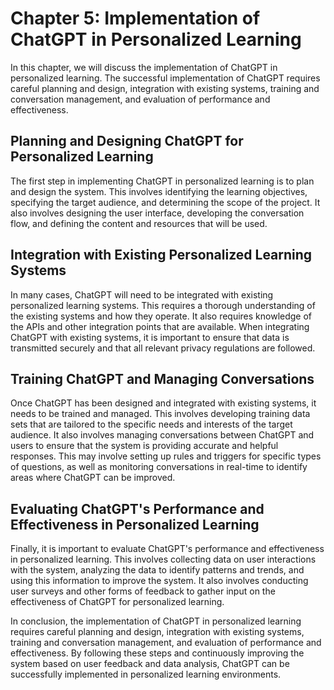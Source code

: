 Chapter 5: Implementation of ChatGPT in Personalized Learning
=============================================================

In this chapter, we will discuss the implementation of ChatGPT in personalized learning. The successful implementation of ChatGPT requires careful planning and design, integration with existing systems, training and conversation management, and evaluation of performance and effectiveness.

Planning and Designing ChatGPT for Personalized Learning
--------------------------------------------------------

The first step in implementing ChatGPT in personalized learning is to plan and design the system. This involves identifying the learning objectives, specifying the target audience, and determining the scope of the project. It also involves designing the user interface, developing the conversation flow, and defining the content and resources that will be used.

Integration with Existing Personalized Learning Systems
-------------------------------------------------------

In many cases, ChatGPT will need to be integrated with existing personalized learning systems. This requires a thorough understanding of the existing systems and how they operate. It also requires knowledge of the APIs and other integration points that are available. When integrating ChatGPT with existing systems, it is important to ensure that data is transmitted securely and that all relevant privacy regulations are followed.

Training ChatGPT and Managing Conversations
-------------------------------------------

Once ChatGPT has been designed and integrated with existing systems, it needs to be trained and managed. This involves developing training data sets that are tailored to the specific needs and interests of the target audience. It also involves managing conversations between ChatGPT and users to ensure that the system is providing accurate and helpful responses. This may involve setting up rules and triggers for specific types of questions, as well as monitoring conversations in real-time to identify areas where ChatGPT can be improved.

Evaluating ChatGPT's Performance and Effectiveness in Personalized Learning
---------------------------------------------------------------------------

Finally, it is important to evaluate ChatGPT's performance and effectiveness in personalized learning. This involves collecting data on user interactions with the system, analyzing the data to identify patterns and trends, and using this information to improve the system. It also involves conducting user surveys and other forms of feedback to gather input on the effectiveness of ChatGPT for personalized learning.

In conclusion, the implementation of ChatGPT in personalized learning requires careful planning and design, integration with existing systems, training and conversation management, and evaluation of performance and effectiveness. By following these steps and continuously improving the system based on user feedback and data analysis, ChatGPT can be successfully implemented in personalized learning environments.


